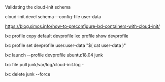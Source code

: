  Validating the cloud-init schema

 cloud-init devel schema --config-file user-data


 https://blog.simos.info/how-to-preconfigure-lxd-containers-with-cloud-init/

lxc profile copy default devprofile
lxc profile show devprofile

lxc profile set devprofile user.user-data "$( cat user-data )"

lxc launch --profile devprofile ubuntu:18.04 junk

lxc file pull junk/var/log/cloud-init.log -

lxc delete junk --force
